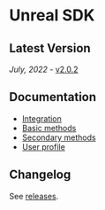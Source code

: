 # Unreal SDK

## Latest Version

_July, 2022_ - [v2.0.2](https://github.com/devtodev-analytics/unreal-sdk-2.0/releases/latest)

## Documentation

* [Integration](https://docs.devtodev.com/integration/integration-of-sdk-v2/sdk-integration/unreal-engine)
* [Basic methods](https://docs.devtodev.com/integration/integration-of-sdk-v2/setting-up-events/basic-methods)
* [Secondary methods](https://docs.devtodev.com/integration/integration-of-sdk-v2/setting-up-events/secondary-methods)
* [User profile](https://docs.devtodev.com/integration/integration-of-sdk-v2/setting-up-events/user-profile)

## Changelog

See [releases](https://github.com/devtodev-analytics/unreal-sdk-2.0/releases).
